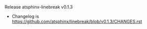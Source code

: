Release atsphinx-linebreak v0.1.3

- Changelog is https://github.com/atsphinx/linebreak/blob/v0.1.3/CHANGES.rst
